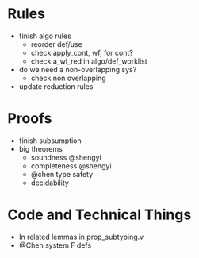 # Rules

- finish algo rules
  - reorder def/use
  - check apply_cont, wfj for cont?
  - check a_wl_red in algo/def_worklist
- do we need a non-overlapping sys?
  - check non overlapping
- update reduction rules


# Proofs

- finish subsumption
- big theorems
  + soundness
    @shengyi
  + completeness
    @shengyi
  + @chen type safety
  + decidability

# Code and Technical Things

- ln related lemmas in prop_subtyping.v
- @Chen system F defs
